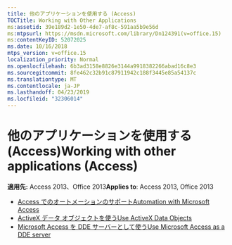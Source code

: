 ```yaml
---
title: 他のアプリケーションを使用する (Access)
TOCTitle: Working with Other Applications
ms:assetid: 39e189d2-1e50-4de7-af8c-591aa5b9e56d
ms:mtpsurl: https://msdn.microsoft.com/library/Dn124391(v=office.15)
ms:contentKeyID: 52072025
ms.date: 10/16/2018
mtps_version: v=office.15
localization_priority: Normal
ms.openlocfilehash: 6b3ad3158e8826e3144a9918382266abad16c8e3
ms.sourcegitcommit: 8fe462c32b91c87911942c188f3445e85a54137c
ms.translationtype: MT
ms.contentlocale: ja-JP
ms.lasthandoff: 04/23/2019
ms.locfileid: "32306014"
---
```

# <a name="working-with-other-applications-access"></a><span data-ttu-id="dcf37-102">他のアプリケーションを使用する (Access)</span><span class="sxs-lookup"><span data-stu-id="dcf37-102">Working with other applications (Access)</span></span>

<span data-ttu-id="dcf37-103">**適用先:** Access 2013、Office 2013</span><span class="sxs-lookup"><span data-stu-id="dcf37-103">**Applies to**: Access 2013, Office 2013</span></span>

- [<span data-ttu-id="dcf37-104">Access でのオートメーションのサポート</span><span class="sxs-lookup"><span data-stu-id="dcf37-104">Automation with Microsoft Access</span></span>](automation-with-microsoft-access.md)
- [<span data-ttu-id="dcf37-105">ActiveX データ オブジェクトを使う</span><span class="sxs-lookup"><span data-stu-id="dcf37-105">Use ActiveX Data Objects</span></span>](using-activex-data-objects.md)
- [<span data-ttu-id="dcf37-106">Microsoft Access を DDE サーバーとして使う</span><span class="sxs-lookup"><span data-stu-id="dcf37-106">Use Microsoft Access as a DDE server</span></span>](use-microsoft-access-as-a-dde-server.md)




